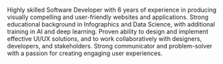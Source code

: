 Highly skilled Software Developer with 6 years of experience in producing visually compelling and user-friendly websites and applications. Strong educational background in Infographics and Data Science, with additional training in AI and deep learning. Proven ability to design and implement effective UI/UX solutions, and to work collaboratively with designers, developers, and stakeholders. Strong communicator and problem-solver with a passion for creating engaging user experiences.
